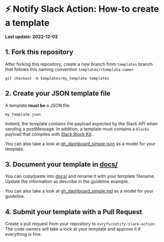 # :zap: Notify Slack Action: How-to create a template

**Last update: 2022-12-02**

## 1. Fork this repository

After forking this repository, create a new branch from `templates` branch that follows this naming convention `templates/<template-name>`

```shell
git checkout -b templates/my_template templates
```

## 2. Create your JSON template file

A template **must be** a JSON file. 

```
my_template.json
```

Indeed, the template contains the payload expected by the Slack API when sending a postMessage. In addition, a template must contains a `blocks` payload that complies with [Slack Block Kit](https://api.slack.com/block-kit).

You can also take a look at [gh_dashboard_simple.json](./templates/gh_dashboard_simple.json) as a model for your template.

## 3. Document your template in [docs/](./docs/)

You can copy/paste [](./GUIDELINE_EXAMPLE.md) into [docs/](./docs/) and rename it with your template filename. Update the information as describe in the guideline example. 

You can also take a look at [gh_dashboard_simple.md](./docs/gh_dashboard_simple.md) as a model for your guideline.

## 4. Submit your template with a Pull Request

Create a pull request from your repository to `evryfs/notify-slack-action`. The code owners will take a look at your template and approve it if everything is fine.
